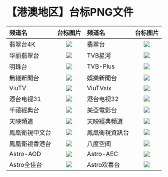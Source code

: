 # 【港澳地区】台标PNG文件
|频道名|台标图片|频道名|台标图片|
|:---|:---:|:---|:---:|
|翡翠台4K|<img src="https://fd.199301.xyz/https://epg.199301.dpdns.org/logo/翡翠台4K.png">|翡翠台|<img src="https://fd.199301.xyz/https://epg.199301.dpdns.org/logo/翡翠台.png">|
|华丽翡翠台|<img src="https://fd.199301.xyz/https://epg.199301.dpdns.org/logo/华丽翡翠台.png">|TVB星河|<img src="https://fd.199301.xyz/https://epg.199301.dpdns.org/logo/TVB星河.png">|
|明珠台|<img src="https://fd.199301.xyz/https://epg.199301.dpdns.org/logo/明珠台.png">|TVB-Plus|<img src="https://fd.199301.xyz/https://epg.199301.dpdns.org/logo/TVB-Plus.png">|
|無綫新聞台|<img src="https://fd.199301.xyz/https://epg.199301.dpdns.org/logo/無綫新聞台.png">|娛樂新聞台|<img src="https://fd.199301.xyz/https://epg.199301.dpdns.org/logo/娛樂新聞台.png">|
|ViuTV|<img src="https://fd.199301.xyz/https://epg.199301.dpdns.org/logo/ViuTV.png">|ViuTVsix|<img src="https://fd.199301.xyz/https://epg.199301.dpdns.org/logo/ViuTVsix.png">|
|港台电视31|<img src="https://fd.199301.xyz/https://epg.199301.dpdns.org/logo/港台电视31.png">|港台电视32|<img src="https://fd.199301.xyz/https://epg.199301.dpdns.org/logo/港台电视32.png">|
|千禧經典台|<img src="https://fd.199301.xyz/https://epg.199301.dpdns.org/logo/千禧經典台.png">|美亞電影台|<img src="https://fd.199301.xyz/https://epg.199301.dpdns.org/logo/美亞電影台.png">|
|天映頻道|<img src="https://fd.199301.xyz/https://epg.199301.dpdns.org/logo/天映頻道.png">|天映經典頻道|<img src="https://fd.199301.xyz/https://epg.199301.dpdns.org/logo/天映經典頻道.png">|
|鳳凰衛視中文台|<img src="https://fd.199301.xyz/https://epg.199301.dpdns.org/logo/鳳凰衛視中文台.png">|鳳凰衛視資訊台|<img src="https://fd.199301.xyz/https://epg.199301.dpdns.org/logo/鳳凰衛視資訊台.png">|
|鳳凰衛視香港台|<img src="https://fd.199301.xyz/https://epg.199301.dpdns.org/logo/鳳凰衛視香港台.png">|八度空间|<img src="https://fd.199301.xyz/https://epg.199301.dpdns.org/logo/八度空间.png">|
|Astro-AOD|<img src="https://fd.199301.xyz/https://epg.199301.dpdns.org/logo/Astro-AOD.png">|Astro-AEC|<img src="https://fd.199301.xyz/https://epg.199301.dpdns.org/logo/Astro-AEC.png">|
|Astro全佳台|<img src="https://fd.199301.xyz/https://epg.199301.dpdns.org/logo/Astro全佳台.png">|Astro欢喜台|<img src="https://fd.199301.xyz/https://epg.199301.dpdns.org/logo/Astro欢喜台.png">|
